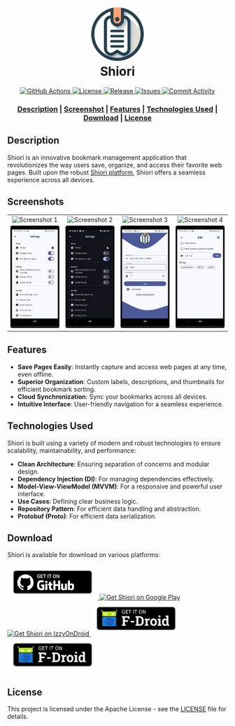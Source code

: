 <h1 align="center">
  <img src="images/page_keeper_logo.png" width="120" alt="EhViewer">
  <br>Shiori<br>
</h1>

<p align="center">
  <a href="https://github.com/DesarrolloAntonio/Shiori-Android-Client/actions">
    <img src="https://github.com/DesarrolloAntonio/Shiori-Android-Client/actions/workflows/ci.yml/badge.svg" alt="GitHub Actions">
  </a>
  <a href="https://github.com/DesarrolloAntonio/Shiori-Android-Client/blob/master/LICENSE">
    <img src="https://img.shields.io/github/license/DesarrolloAntonio/Shiori-Android-Client" alt="License">
  </a>
  <a href="https://github.com/DesarrolloAntonio/Shiori-Android-Client/releases">
    <img src="https://img.shields.io/github/v/release/DesarrolloAntonio/Shiori-Android-Client" alt="Release">
  </a>
  <a href="https://github.com/DesarrolloAntonio/Shiori-Android-Client/issues">
    <img src="https://img.shields.io/github/issues/DesarrolloAntonio/Shiori-Android-Client" alt="Issues">
  </a>
 <a href="https://github.com/DesarrolloAntonio/Shiori-Android-Client/commits">
    <img src="https://img.shields.io/github/commit-activity/m/DesarrolloAntonio/Shiori-Android-Client" alt="Commit Activity">
  </a>
</p>

<div align="center">
  <h3>
    <a href="#description">Description</a>
    <span> | </span>
    <a href="#screenshot">Screenshot</a>
    <span> | </span>
    <a href="#features">Features</a>
    <span> | </span>
    <a href="#technologies-used">Technologies Used</a>
    <span> | </span>
    <a href="#download">Download</a>
    <span> | </span>
    <a href="#license">License</a>
  </h3>
</div>

## Description
Shiori is an innovative bookmark management application that revolutionizes the way users save, organize, and access their favorite web pages. Built upon the robust [Shiori platform](https://github.com/go-shiori/shiori), Shiori offers a seamless experience across all devices.

## Screenshots
|                                                      |                                                      |                                                      |                                                      |
|:----------------------------------------------------:|:----------------------------------------------------:|:----------------------------------------------------:|:----------------------------------------------------:|
| ![Screenshot 1](images/screenshots/Screenshot_1.png) | ![Screenshot 2](images/screenshots/Screenshot_2.png) | ![Screenshot 3](images/screenshots/Screenshot_3.png) | ![Screenshot 4](images/screenshots/Screenshot_4.png) |
| ![Screenshot 5](images/screenshots/Screenshot_5.png) | ![Screenshot 6](images/screenshots/Screenshot_6.png) | ![Screenshot 7](images/screenshots/Screenshot_7.png) | ![Screenshot 8](images/screenshots/Screenshot_8.png) |


## Features
- **Save Pages Easily**: Instantly capture and access web pages at any time, even offline.
- **Superior Organization**: Custom labels, descriptions, and thumbnails for efficient bookmark sorting.
- **Cloud Synchronization**: Sync your bookmarks across all devices.
- **Intuitive Interface**: User-friendly navigation for a seamless experience.

## Technologies Used
Shiori is built using a variety of modern and robust technologies to ensure scalability, maintainability, and performance:
- **Clean Architecture**: Ensuring separation of concerns and modular design.
- **Dependency Injection (DI)**: For managing dependencies effectively.
- **Model-View-ViewModel (MVVM)**: For a responsive and powerful user interface.
- **Use Cases**: Defining clear business logic.
- **Repository Pattern**: For efficient data handling and abstraction.
- **Protobuf (Proto)**: For efficient data serialization.

## Download

Shiori is available for download on various platforms:

<p>
  <a href="https://github.com/DesarrolloAntonio/Shiori-Android-Client/releases/latest">
    <img src="images/badge_github.png" alt="Get it on GitHub" height="80">
  </a>
  <a href="https://play.google.com/store/apps/details?id=com.desarrollodroide.pagekeeper">
    <img src="https://play.google.com/intl/en_us/badges/images/generic/en-play-badge.png" alt="Get Shiori on Google Play" height="80">
  </a>
  <a href="https://apt.izzysoft.de/fdroid/index/apk/com.desarrollodroide.pagekeeper">
    <img src="https://gitlab.com/IzzyOnDroid/repo/-/raw/master/assets/IzzyOnDroid.png" alt="Get Shiori on IzzyOnDroid" height="80">
  </a>
  <a href="https://f-droid.org/en/packages/com.desarrollodroide.pagekeeper">
    <img src="images/badge_fdroid.png" alt="Get it on F-Droid" height="80">
  </a>
  <a href="https://f-droid.org/en/packages/com.desarrollodroide.pagekeeper">
    <img src="images/badge_fdroid.png" alt="Get it on F-Droid" height="80">
  </a>
</p>

## License
This project is licensed under the Apache License - see the [LICENSE](LICENSE) file for details.

